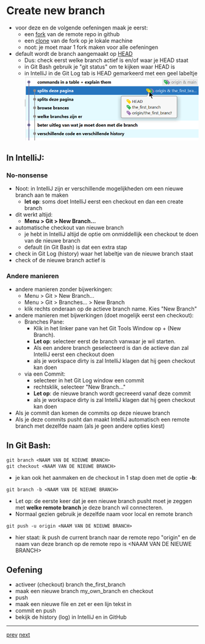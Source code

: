 # Create new branch 

* voor deze en de volgende oefeningen maak je eerst:
    * een [fork](../03_github/06_fork.md) van de remote repo in github
    * een [clone](../03_github/03_connect_with_existing_github_repo.md) van de fork op je lokale machine
    * noot: je moet maar 1 fork maken voor alle oefeningen
* default wordt de branch aangemaakt op [HEAD](../02_time_travel/02_go_back_in_time.md) 
  * Dus: check eerst welke branch actief is en/of waar je HEAD staat
  * in Git Bash gebruik je "git status" om te kijken waar HEAD is    
  * in IntelliJ in de Git Log tab is HEAD gemarkeerd met een geel labeltje
![img.png](images/intellij_head.png)
    
## In IntelliJ: 
### No-nonsense 
* Noot: in IntelliJ zijn er verschillende mogelijkheden om een nieuwe branch aan te maken 
  * **let op**: soms doet IntelliJ eerst een checkout en dan een create branch
* dit werkt altijd:    
  * **Menu > Git > New Branch...**
* automatische checkout van nieuwe branch 
  * je hebt in IntelliJ altijd de optie om onmiddellijk een checkout te doen van de nieuwe branch
  * default (in Git Bash) is dat een extra stap
* check in Git Log (history) waar het labeltje van de nieuwe branch staat 
* check of de nieuwe branch actief is 

### Andere manieren 

* andere manieren zonder bijwerkingen:
  * Menu > Git > New Branch...
  * Menu > Git > Branches... > New Branch
  * klik rechts onderaan op de actieve branch name. Kies "New Branch"
* andere manieren met bijwerkingen (doet mogelijk eerst een checkout):
  * Branches Pane: 
    * Klik in het linker pane van het Git Tools Window op + (New Branch). 
    * **Let op**: selecteer eerst de branch vanwaar je wil starten. 
    * Als een andere branch geselecteerd is dan de actieve dan zal IntelliJ eerst een checkout doen
    * als je workspace dirty is zal IntelliJ klagen dat hij geen checkout kan doen 
  * via een Commit:
    * selecteer in het Git Log window een commit 
    * rechtsklik, selecteer "New Branch..."
    * **Let op**: de nieuwe branch wordt gecreeerd vanaf deze commit 
    * als je workspace dirty is zal IntelliJ klagen dat hij geen checkout kan doen
* Als je commit dan komen de commits op deze nieuwe branch 
* Als je deze commits pusht dan maakt IntelliJ automatisch een remote branch met dezelfde naam (als je geen andere opties kiest) 

## In Git Bash:
```
git branch <NAAM VAN DE NIEUWE BRANCH>
git checkout <NAAM VAN DE NIEUWE BRANCH>
```
* je kan ook het aanmaken en de checkout in 1 stap doen met de optie **-b**: 
```
git branch -b <NAAM VAN DE NIEUWE BRANCH>
```
* Let op: de eerste keer dat je een nieuwe branch pusht moet je zeggen met **welke remote branch** je deze branch wil connecteren. 
* Normaal gezien gebruik je dezelfde naam voor local en remote branch 
```
git push -u origin <NAAM VAN DE NIEUWE BRANCH>
``` 
* hier staat: ik push de current branch naar de remote repo "origin" en de naam van deze branch op de remote repo is \<NAAM VAN DE NIEUWE BRANCH>    


## Oefening
* activeer (checkout) branch the_first_branch
* maak een nieuwe branch my_own_branch en checkout  
* push 
* maak een nieuwe file en zet er een lijn tekst in      
* commit en push
* bekijk de history  (log) in IntelliJ en in GitHub 

---
[prev](03_branches_local_repo.md)
[next](04_simple_merge.md)
